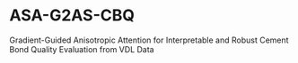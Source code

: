 # ASA-G2AS-CBQ
Gradient-Guided Anisotropic Attention for Interpretable and Robust Cement Bond Quality Evaluation from VDL Data
